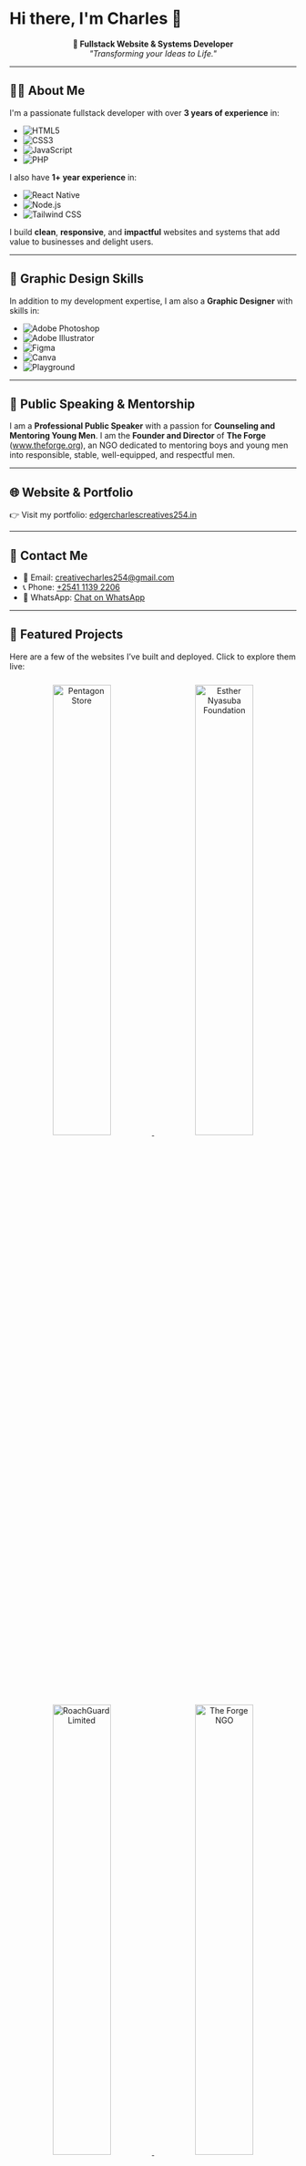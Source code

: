 # Hi there, I'm Charles 👋

<p align="center">
  <b>🚀 Fullstack Website & Systems Developer</b><br>
  <i>"Transforming your Ideas to Life."</i>
</p>

---

## 🧑‍💻 About Me

I'm a passionate fullstack developer with over **3 years of experience** in:

- ![HTML5](https://img.shields.io/badge/-HTML5-E34F26?style=for-the-badge&logo=html5&logoColor=white)
- ![CSS3](https://img.shields.io/badge/-CSS3-1572B6?style=for-the-badge&logo=css3)
- ![JavaScript](https://img.shields.io/badge/-JavaScript-F7DF1E?style=for-the-badge&logo=javascript&logoColor=black)
- ![PHP](https://img.shields.io/badge/-PHP-777BB4?style=for-the-badge&logo=php&logoColor=white)

I also have **1+ year experience** in:

- ![React Native](https://img.shields.io/badge/-React%20Native-61DAFB?style=for-the-badge&logo=react&logoColor=black)
- ![Node.js](https://img.shields.io/badge/-Node.js-339933?style=for-the-badge&logo=node.js&logoColor=white)
- ![Tailwind CSS](https://img.shields.io/badge/-Tailwind%20CSS-06B6D4?style=for-the-badge&logo=tailwind-css&logoColor=white)

I build **clean**, **responsive**, and **impactful** websites and systems that add value to businesses and delight users.

---

## 🎨 Graphic Design Skills

In addition to my development expertise, I am also a **Graphic Designer** with skills in:

- ![Adobe Photoshop](https://img.shields.io/badge/-Adobe%20Photoshop-31A8FF?style=for-the-badge&logo=adobe-photoshop&logoColor=white)
- ![Adobe Illustrator](https://img.shields.io/badge/-Adobe%20Illustrator-FF9A00?style=for-the-badge&logo=adobe-illustrator&logoColor=white)
- ![Figma](https://img.shields.io/badge/-Figma-F24E1E?style=for-the-badge&logo=figma&logoColor=white)
- ![Canva](https://img.shields.io/badge/-Canva-00C4CC?style=for-the-badge&logo=canva&logoColor=white)
- ![Playground](https://img.shields.io/badge/-Playground-000000?style=for-the-badge&logo=playground&logoColor=white)

---

## 🎤 Public Speaking & Mentorship

I am a **Professional Public Speaker** with a passion for **Counseling and Mentoring Young Men**. I am the **Founder and Director** of **The Forge** (www.theforge.org), an NGO dedicated to mentoring boys and young men into responsible, stable, well-equipped, and respectful men.

---

## 🌐 Website & Portfolio

👉 Visit my portfolio: [edgercharlescreatives254.in](https://edgercharlescreatives254.in)

---

## 📱 Contact Me

- 📧 Email: [creativecharles254@gmail.com](mailto:creativecharles254@gmail.com)
- 📞 Phone: [+2541 1139 2206](tel:+254111392206)
- 💬 WhatsApp: [Chat on WhatsApp](https://wa.me/254111392206)

---

## 🚀 Featured Projects

Here are a few of the websites I’ve built and deployed. Click to explore them live:

<p align="center">
  <a href="https://pentagonproducts.com" target="_blank">
    <img src="https://api.urlbox.com/v1/IXghkIvkc7FWSare/png?url=https%3A%2F%2Fpentagonproducts.com&thumb_width=600" alt="Pentagon Store" width="45%" style="margin: 10px;" />
  </a>
  <a href="https://enfoundation.org" target="_blank">
    <img src="https://api.urlbox.com/v1/IXghkIvkc7FWSare/png?url=https%3A%2F%2Festhernyasubafoundation.org&thumb_width=600" alt="Esther Nyasuba Foundation" width="45%" style="margin: 10px;" />
  </a>
</p>

<p align="center">
  <a href="https://roachguard.com" target="_blank">
    <img src="https://api.urlbox.com/v1/IXghkIvkc7FWSare/png?url=https%3A%2F%2Froachguard.com&thumb_width=600" alt="RoachGuard Limited" width="45%" style="margin: 10px;" />
  </a>
  <a href="https://theforge.org" target="_blank">
    <img src="https://api.urlbox.com/v1/IXghkIvkc7FWSare/png?url=https%3A%2F%2Ftheforge.org&thumb_width=600" alt="The Forge NGO" width="45%" style="margin: 10px;" />
  </a>
</p>

---

## 🌍 Social Media

[![LinkedIn](https://img.shields.io/badge/-LinkedIn-0A66C2?style=for-the-badge&logo=linkedin&logoColor=white)](https://www.linkedin.com/in/edgercharles_creatives254)  
[![Twitter](https://img.shields.io/badge/-Twitter-1DA1F2?style=for-the-badge&logo=twitter&logoColor=white)](https://twitter.com/edgercharles_creatives254)  
[![Instagram](https://img.shields.io/badge/-Instagram-E4405F?style=for-the-badge&logo=instagram&logoColor=white)](https://instagram.com/edgercharles_creatives254)  
[![TikTok](https://img.shields.io/badge/-TikTok-000000?style=for-the-badge&logo=tiktok&logoColor=white)](https://tiktok.com/@edgercharles_creatives254)  
[![Facebook](https://img.shields.io/badge/-Facebook-1877F2?style=for-the-badge&logo=facebook&logoColor=white)](https://facebook.com/edgercharles_creatives254)

---

## 📊 GitHub Stats

<p align="center">
  <img src="https://github-readme-stats.vercel.app/api?username=edger-creations&show_icons=true&theme=radical" width="47%" />
  <img src="https://github-readme-streak-stats.herokuapp.com/?user=edger-creations&theme=radical" width="47%" />
</p>

---

## 🔥 Motto

> **“Transforming your Ideas to Life.”**

Thanks for checking out my profile! Feel free to connect, collaborate, or just say hi! 👋
